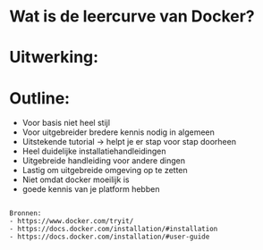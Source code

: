# Wat is de leercurve van Docker?

# Uitwerking:


# Outline:
- Voor basis niet heel stijl
- Voor uitgebreider bredere kennis nodig in algemeen
- Uitstekende tutorial -> helpt je er stap voor stap doorheen
- Heel duidelijke installatiehandleidingen
- Uitgebreide handleiding voor andere dingen
- Lastig om uitgebreide omgeving op te zetten
- Niet omdat docker moeilijk is
- goede kennis van je platform hebben


```

Bronnen:
- https://www.docker.com/tryit/
- https://docs.docker.com/installation/#installation
- https://docs.docker.com/installation/#user-guide

```
